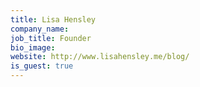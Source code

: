 ```yaml
---
title: Lisa Hensley
company_name: 
job_title: Founder
bio_image: 
website: http://www.lisahensley.me/blog/
is_guest: true
---
```


